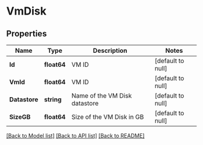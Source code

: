 # VmDisk

## Properties
Name | Type | Description | Notes
------------ | ------------- | ------------- | -------------
**Id** | **float64** | VM ID | [default to null]
**VmId** | **float64** | VM ID | [default to null]
**Datastore** | **string** | Name of the VM Disk datastore | [default to null]
**SizeGB** | **float64** | Size of the VM Disk in GB | [default to null]

[[Back to Model list]](../README.md#documentation-for-models) [[Back to API list]](../README.md#documentation-for-api-endpoints) [[Back to README]](../README.md)

